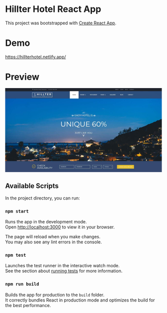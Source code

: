 # Hillter Hotel React App

This project was bootstrapped with [Create React App](https://github.com/facebook/create-react-app).

# Demo 

https://hillterhotel.netlify.app/

# Preview

![project shot](https://github.com/SalimiDev/Hotel-ReactJsApp/blob/main/src/assets/images/preview.jpg)

## Available Scripts

In the project directory, you can run:

### `npm start`

Runs the app in the development mode.\
Open [http://localhost:3000](http://localhost:3000) to view it in your browser.

The page will reload when you make changes.\
You may also see any lint errors in the console.

### `npm test`

Launches the test runner in the interactive watch mode.\
See the section about [running tests](https://facebook.github.io/create-react-app/docs/running-tests) for more information.

### `npm run build`

Builds the app for production to the `build` folder.\
It correctly bundles React in production mode and optimizes the build for the best performance.


